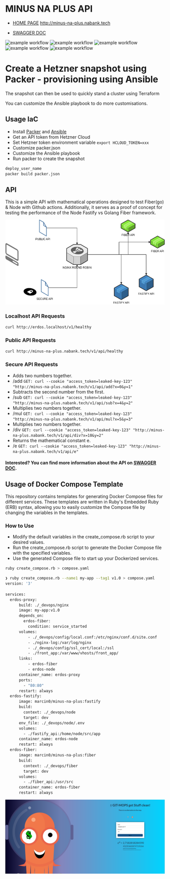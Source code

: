# MINUS NA PLUS API
* [HOME PAGE](http://minus-na-plus.nabank.tech)
http://minus-na-plus.nabank.tech

* [SWAGGER DOC](http://minus-na-plus.nabank.tech/swagger)

![example workflow](https://github.com/minusnaplus/api/actions/workflows/sec-scan.yml/badge.svg)
![example workflow](https://github.com/minusnaplus/api/actions/workflows/golangci-lint.yml/badge.svg)
![example workflow](https://github.com/minusnaplus/api/actions/workflows/mathlogic-test.yml/badge.svg)
![example workflow](https://github.com/minusnaplus/api/actions/workflows/publish.yml/badge.svg)
![example workflow](https://github.com/minusnaplus/api/actions/workflows/matrix-ci.yml/badge.svg)


# Create a Hetzner snapshot using Packer - provisioning using Ansible

The snapshot can then be used to quickly stand a cluster using Terraform

You can customize the Ansible playbook to do more customisations.

## Usage IaC
* Install [Packer](https://www.packer.io/docs/install) and [Ansible](https://docs.ansible.com/ansible/latest/installation_guide/intro_installation.html)
* Get an API token from Hetzner Cloud
* Set Hetzner token environment variable `export HCLOUD_TOKEN=xxx`
* Customize packer.json
* Customize the Ansible playbook
* Run packer to create the snapshot

```bash
deploy_user_name
packer build packer.json

```
## API
This is a simple API with mathematical operations designed to test Fiber(go) & Node with Github actions. Additionally, it serves as a proof of concept for testing the performance of the Node Fastify vs Golang Fiber framework.

![Alt text](diagram.drawio.png "api net diagram")
### Localhost API Requests
```bash
curl http://erdos.localhost/v1/healthy
```
### Public API Requests
```bash
curl http://minus-na-plus.nabank.tech/v1/api/healthy
```
### Secure API Requests
* Adds two numbers together.
* /add ``` GET: curl --cookie "access_token=leaked-key-123" "http://minus-na-plus.nabank.tech/v1/api/add?x=0&y=1" ```
*  Subtracts the second number from the first.
* /sub ``` GET: curl --cookie "access_token=leaked-key-123" "http://minus-na-plus.nabank.tech/v1/api/sub?x=4&y=2" ```
*  Multiplies two numbers together.
* /mul ``` GET: curl --cookie "access_token=leaked-key-123" "http://minus-na-plus.nabank.tech/v1/api/mul?x=5&y=3" ```
* Multiplies two numbers together.
* /div ``` GET: curl --cookie "access_token=leaked-key-123" "http://minus-na-plus.nabank.tech/v1/api/div?x=10&y=2" ```
* Returns the mathematical constant e.
* /e ``` GET: curl --cookie "access_token=leaked-key-123" "http://minus-na-plus.nabank.tech/v1/api/e" ```

####  Interested? You can find more information about the API on [SWAGGER DOC](http://minus-na-plus.nabank.tech/swagger).

## Usage of Docker Compose Template
This repository contains templates for generating Docker Compose files for different services. These templates are written in Ruby's Embedded Ruby (ERB) syntax, allowing you to easily customize the Compose file by changing the variables in the templates.

### How to Use
* Modify the default variables in the create_compose.rb script to your desired values.
* Run the create_compose.rb script to generate the Docker Compose file with the specified variables.
* Use the generated Compose file to start up your Dockerized services.


```bash
ruby create_compose.rb > compose.yaml
```

```bash
❯ ruby create_compose.rb --name1 my-app --tag1 v1.0 > compose.yaml
version: '3'

services:
  erdos-proxy:
      build: ./_devops/nginx
      image: my-app:v1.0
      depends_on:
        erdos-fiber:
          condition: service_started
      volumes:
          - ./_devops/config/local.conf:/etc/nginx/conf.d/site.conf
          - ./nginx-log:/var/log/nginx
          - ./_devops/config/ssl_cert/local:/ssl
          - ./front_app:/var/www/vhosts/front_app/
      links:
          - erdos-fiber
          - erdos-node
      container_name: erdos-proxy
      ports:
        - "80:80"
      restart: always
  erdos-fastify:
      image: marcin0/minus-na-plus:fastify
      build:
        context: ./_devops/node
        target: dev
      env_file: ./_devops/node/.env
      volumes:
        - ./fastify_api:/home/node/src/app
      container_name: erdos-node
      restart: always
  erdos-fiber:
      image: marcin0/minus-na-plus:fiber
      build:
        context: ./_devops/fiber
        target: dev
      volumes:
        - ./fiber_api:/usr/src
      container_name: erdos-fiber
      restart: always


```



[![Alt text](front_test_app_screen.png "Some fun front edt test")](http://minus-na-plus.nabank.tech)




